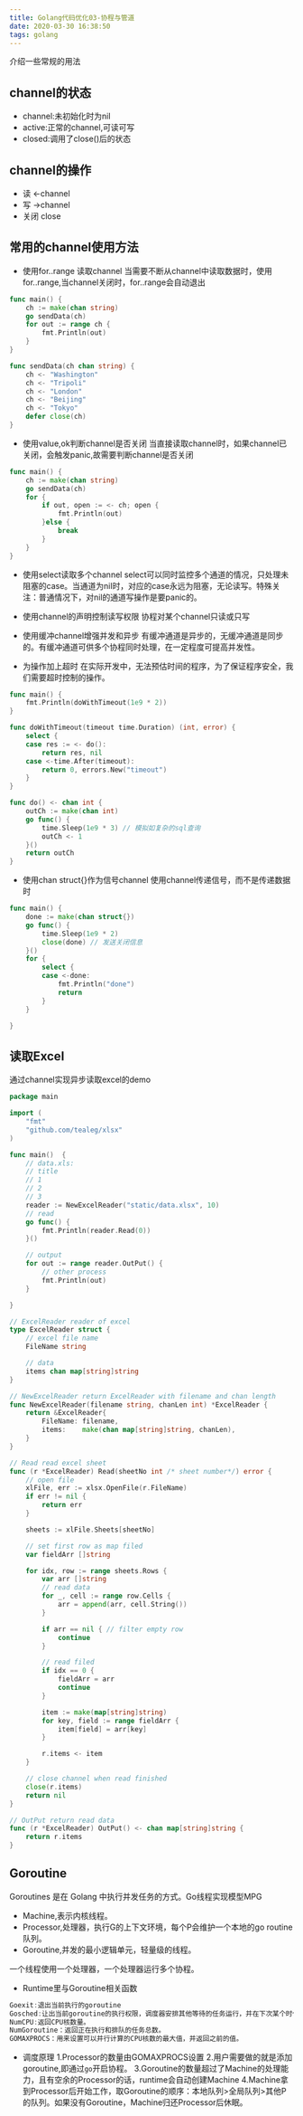 ```yaml
---
title: Golang代码优化03-协程与管道
date: 2020-03-30 16:38:50
tags: golang
---
```

介绍一些常规的用法
## channel的状态
- channel:未初始化时为nil
- active:正常的channel,可读可写
- closed:调用了close()后的状态

## channel的操作
- 读 <-channel
- 写 ->channel
- 关闭 close

## 常用的channel使用方法
- 使用for..range 读取channel
当需要不断从channel中读取数据时，使用for..range,当channel关闭时，for..range会自动退出
```go
func main() {
    ch := make(chan string)
	go sendData(ch)
	for out := range ch {
		fmt.Println(out)
	}
}

func sendData(ch chan string) {
    ch <- "Washington"
	ch <- "Tripoli"
	ch <- "London"
	ch <- "Beijing"
	ch <- "Tokyo"
	defer close(ch)
}
```

- 使用value,ok判断channel是否关闭
当直接读取channel时，如果channel已关闭，会触发panic,故需要判断channel是否关闭
```go
func main() {
    ch := make(chan string)
	go sendData(ch)
	for {
		if out, open := <- ch; open {
			fmt.Println(out)
		}else {
			break
		}
	}
}
```

- 使用select读取多个channel
select可以同时监控多个通道的情况，只处理未阻塞的case。当通道为nil时，对应的case永远为阻塞，无论读写。特殊关注：普通情况下，对nil的通道写操作是要panic的。

- 使用channel的声明控制读写权限
协程对某个channel只读或只写

- 使用缓冲channel增强并发和异步
有缓冲通道是异步的，无缓冲通道是同步的。有缓冲通道可供多个协程同时处理，在一定程度可提高并发性。

<!--more-->

- 为操作加上超时
在实际开发中，无法预估时间的程序，为了保证程序安全，我们需要超时控制的操作。
```go
func main() {
	fmt.Println(doWithTimeout(1e9 * 2))
}

func doWithTimeout(timeout time.Duration) (int, error) {
	select {
	case res := <- do():
		return res, nil
	case <-time.After(timeout):
		return 0, errors.New("timeout")
	}
}

func do() <- chan int {
	outCh := make(chan int)
	go func() {
		time.Sleep(1e9 * 3) // 模拟如复杂的sql查询
		outCh <- 1
	}()
	return outCh
}
```

- 使用chan struct{}作为信号channel
使用channel传递信号，而不是传递数据时
```go
func main() {
	done := make(chan struct{})
	go func() {
		time.Sleep(1e9 * 2)
		close(done) // 发送关闭信息
	}()
	for {
		select {
		case <-done:
			fmt.Println("done")
			return
		}
	}

}
```

## 读取Excel
通过channel实现异步读取excel的demo
```go
package main

import (
	"fmt"
	"github.com/tealeg/xlsx"
)

func main()  {
	// data.xls:
	// title
	// 1
	// 2
	// 3
	reader := NewExcelReader("static/data.xlsx", 10)
	// read
	go func() {
		fmt.Println(reader.Read(0))
	}()

	// output
	for out := range reader.OutPut() {
		// other process
		fmt.Println(out)
	}

}

// ExcelReader reader of excel
type ExcelReader struct {
	// excel file name
	FileName string

	// data
	items chan map[string]string
}

// NewExcelReader return ExcelReader with filename and chan length
func NewExcelReader(filename string, chanLen int) *ExcelReader {
	return &ExcelReader{
		FileName: filename,
		items:    make(chan map[string]string, chanLen),
	}
}

// Read read excel sheet
func (r *ExcelReader) Read(sheetNo int /* sheet number*/) error {
	// open file
	xlFile, err := xlsx.OpenFile(r.FileName)
	if err != nil {
		return err
	}

	sheets := xlFile.Sheets[sheetNo]

	// set first row as map filed
	var fieldArr []string

	for idx, row := range sheets.Rows {
		var arr []string
		// read data
		for _, cell := range row.Cells {
			arr = append(arr, cell.String())
		}

		if arr == nil { // filter empty row
			continue
		}

		// read filed
		if idx == 0 {
			fieldArr = arr
			continue
		}

		item := make(map[string]string)
		for key, field := range fieldArr {
			item[field] = arr[key]
		}

		r.items <- item
	}

	// close channel when read finished
	close(r.items)
	return nil
}

// OutPut return read data
func (r *ExcelReader) OutPut() <- chan map[string]string {
	return r.items
}
```

## Goroutine
Goroutines 是在 Golang 中执行并发任务的方式。Go线程实现模型MPG
- Machine,表示内核线程。
- Processor,处理器，执行G的上下文环境，每个P会维护一个本地的go routine队列。
- Goroutine,并发的最小逻辑单元，轻量级的线程。

一个线程使用一个处理器，一个处理器运行多个协程。

- Runtime里与Goroutine相关函数
```go
Goexit:退出当前执行的goroutine
Gosched:让出当前goroutine的执行权限，调度器安排其他等待的任务运行，并在下次某个时候从该位置回复执行。
NumCPU:返回CPU核数量。
NumGoroutine：返回正在执行和排队的任务总数。
GOMAXPROCS：用来设置可以并行计算的CPU核数的最大值，并返回之前的值。
```

- 调度原理
1.Processor的数量由GOMAXPROCS设置
2.用户需要做的就是添加goroutine,即通过`go`开启协程。
3.Goroutine的数量超过了Machine的处理能力，且有空余的Processor的话，runtime会自动创建Machine
4.Machine拿到Processor后开始工作，取Goroutine的顺序：本地队列>全局队列>其他P的队列。如果没有Goroutine，Machine归还Processor后休眠。